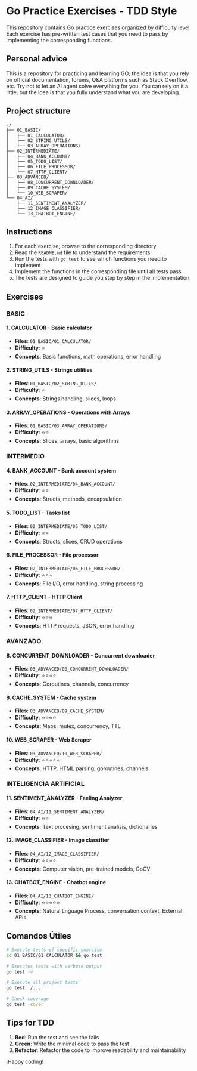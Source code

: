 # Go Practice Exercises - TDD Style

This repository contains Go practice exercises organized by difficulty level. Each exercise has pre-written test cases that you need to pass by implementing the corresponding functions.

## Personal advice

This is a repository for practicing and learning GO; the idea is that you rely on official documentation, forums, Q&A platforms such as Stack Overflow, etc. Try not to let an AI agent solve everything for you. You can rely on it a little, but the idea is that you fully understand what you are developing.

## Project structure

```
./
├── 01_BASIC/
│   ├── 01_CALCULATOR/
│   ├── 02_STRING_UTILS/
│   └── 03_ARRAY_OPERATIONS/
├── 02_INTERMEDIATE/
│   ├── 04_BANK_ACCOUNT/
│   ├── 05_TODO_LIST/
│   ├── 06_FILE_PROCESSOR/
│   └── 07_HTTP_CLIENT/
├── 03_ADVANCED/
│   ├── 08_CONCURRENT_DOWNLOADER/
│   ├── 09_CACHE_SYSTEM/
│   └── 10_WEB_SCRAPER/
└── 04_AI/
    ├── 11_SENTIMENT_ANALYZER/
    ├── 12_IMAGE_CLASSIFIER/
    └── 13_CHATBOT_ENGINE/
```

## Instructions

1. For each exercise, browse to the corresponding directory
2. Read the `README.md` file to understand the requirements
3. Run the tests with `go test` to see which functions you need to implement
4. Implement the functions in the corresponding file until all tests pass
5. The tests are designed to guide you step by step in the implementation

## Exercises

### BASIC

#### 1. CALCULATOR - Basic calculator
- **Files**: `01_BASIC/01_CALCULATOR/`
- **Difficulty**: ⭐
- **Concepts**: Basic functions, math operations, error handling

#### 2. STRING_UTILS - Strings utilities
- **Files**: `01_BASIC/02_STRING_UTILS/`
- **Difficulty**: ⭐
- **Concepts**: Strings handling, slices, loops

#### 3. ARRAY_OPERATIONS - Operations with Arrays
- **Files**: `01_BASIC/03_ARRAY_OPERATIONS/`
- **Difficulty**: ⭐⭐
- **Concepts**: Slices, arrays, basic algorithms

### INTERMEDIO

#### 4. BANK_ACCOUNT - Bank account system
- **Files**: `02_INTERMEDIATE/04_BANK_ACCOUNT/`
- **Difficulty**: ⭐⭐
- **Concepts**: Structs, methods, encapsulation

#### 5. TODO_LIST - Tasks list
- **Files**: `02_INTERMEDIATE/05_TODO_LIST/`
- **Difficulty**: ⭐⭐
- **Concepts**: Structs, slices, CRUD operations

#### 6. FILE_PROCESSOR - File processor
- **Files**: `02_INTERMEDIATE/06_FILE_PROCESSOR/`
- **Difficulty**: ⭐⭐⭐
- **Concepts**: File I/O, error handling, string processing

#### 7. HTTP_CLIENT - HTTP Client
- **Files**: `02_INTERMEDIATE/07_HTTP_CLIENT/`
- **Difficulty**: ⭐⭐⭐
- **Concepts**: HTTP requests, JSON, error handling

### AVANZADO

#### 8. CONCURRENT_DOWNLOADER - Concurrent downloader
- **Files**: `03_ADVANCED/08_CONCURRENT_DOWNLOADER/`
- **Difficulty**: ⭐⭐⭐⭐
- **Concepts**: Goroutines, channels, concurrency

#### 9. CACHE_SYSTEM - Cache system
- **Files**: `03_ADVANCED/09_CACHE_SYSTEM/`
- **Difficulty**: ⭐⭐⭐⭐
- **Concepts**: Maps, mutex, concurrency, TTL

#### 10. WEB_SCRAPER - Web Scraper
- **Files**: `03_ADVANCED/10_WEB_SCRAPER/`
- **Difficulty**: ⭐⭐⭐⭐⭐
- **Concepts**: HTTP, HTML parsing, goroutines, channels

### INTELIGENCIA ARTIFICIAL

#### 11. SENTIMENT_ANALYZER - Feeling Analyzer
- **Files**: `04_AI/11_SENTIMENT_ANALYZER/`
- **Difficulty**: ⭐⭐
- **Concepts**: Text procesing, sentiment analisis, dictionaries

#### 12. IMAGE_CLASSIFIER - Image classifier
- **Files**: `04_AI/12_IMAGE_CLASSIFIER/`
- **Difficulty**: ⭐⭐⭐⭐
- **Concepts**: Computer vision, pre-trained models, GoCV

#### 13. CHATBOT_ENGINE - Chatbot engine
- **Files**: `04_AI/13_CHATBOT_ENGINE/`
- **Difficulty**: ⭐⭐⭐⭐⭐
- **Concepts**: Natural Lnguage Process, conversation context, External APIs

## Comandos Útiles

```bash
# Execute tests of specific exercise
cd 01_BASIC/01_CALCULATOR && go test

# Executes tests with verbose output
go test -v

# Execute all project tests
go test ./...

# Check coverage
go test -cover
```

## Tips for TDD

1. **Red**: Run the test and see the fails
2. **Green**: Write the minimal code to pass the test
3. **Refactor**: Refactor the code to improve readability and maintainability

¡Happy coding!
